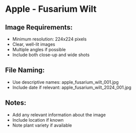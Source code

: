 # Apple - Fusarium Wilt

## Image Requirements:
- Minimum resolution: 224x224 pixels
- Clear, well-lit images
- Multiple angles if possible
- Include both close-up and wide shots

## File Naming:
- Use descriptive names: apple_fusarium_wilt_001.jpg
- Include date if relevant: apple_fusarium_wilt_2024_001.jpg

## Notes:
- Add any relevant information about the image
- Include location if known
- Note plant variety if available
